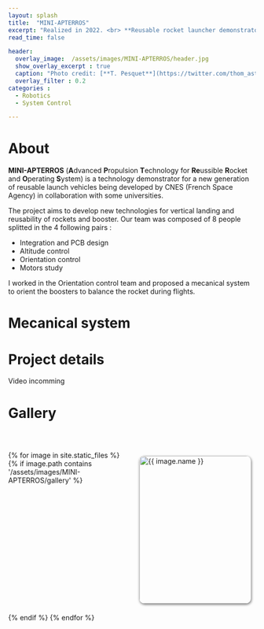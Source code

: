 ```yaml
---
layout: splash
title:  "MINI-APTERROS"
excerpt: "Realized in 2022. <br> **Reusable rocket launcher demonstrator.**"
read_time: false

header: 
  overlay_image:  /assets/images/MINI-APTERROS/header.jpg
  show_overlay_excerpt : true
  caption: "Photo credit: [**T. Pesquet**](https://twitter.com/thom_astro/status/1397622938078167044)"
  overlay_filter : 0.2
categories : 
  - Robotics
  - System Control

---
```


# About

**MINI-APTERROS** (**A**dvanced **P**ropulsion **T**echnology for **Re**ussible **R**ocket and **O**perating **S**ystem) is a technology demonstrator for a new generation of reusable launch vehicles being developed by CNES (French Space Agency) in collaboration with some universities. 

The project aims to develop new technologies for vertical landing and reusability of rockets and booster. Our team was composed of 8 people splitted in the 4 following pairs :
 * Integration and PCB design
 * Altitude control
 * Orientation control
 * Motors study 

I worked in the Orientation control team and proposed a mecanical system to orient the boosters to balance the rocket during flights.



# Mecanical system



# Project details

Video incomming

# Gallery

<div class="gallery" style="margin-top:60px; margin-bottom:60px;">
  {% for image in site.static_files %}
    {% if image.path contains '/assets/images/MINI-APTERROS/gallery' %}
      <div class="gallery-item" style="box-shadow: 2px 2px 5px rgba(0,0,0,0.3); border-radius: 10px;">
        <a href="{{ image.path }}" data-lightbox="gallery">
          <img src="{{ image.path }}" alt="{{ image.name }}" style="max-width:100%; max-height:100%; border-radius: 10px;">
        </a> 
      </div>
    {% endif %}
  {% endfor %}
</div>

<style>
.gallery {
  display: grid;
  grid-template-columns: repeat(auto-fit, minmax(200px, 1fr));
  grid-gap: 10px;
  justify-content: center;
}

.gallery-item {
  flex: 0 0 calc(25% - 20px);
  margin: 10px;
}

.gallery img {
  /* min-width: 100%; */
  min-height: 100%;
  /* max-width: 100%; */
  height: 300px;
  display: block;
  margin: 0 auto;
  box-shadow: 0px 2px 5px rgba(0, 0, 0, 0.3);
}

@media screen and (max-width: 767px) {
  .gallery-item {
    flex-basis: calc(50% - 20px);
  }
}
</style>
